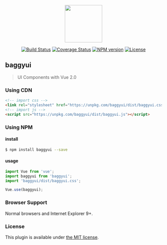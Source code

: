 <p align="center">
  <a href="https://baggyui.github.io">
    <img width="120" src="https://user-images.githubusercontent.com/8475099/38121346-3e994438-3401-11e8-9954-4270ba3059fa.png">
  </a>
</p>

<p align="center">
  <a href="https://travis-ci.org/baggyui/baggyui"><img src="https://travis-ci.org/baggyui/baggyui.svg?branch=master" alt="Build Status"></a>
  <a href="https://coveralls.io/github/baggyui/baggyui?branch=master"><img src="https://coveralls.io/repos/github/baggyui/baggyui/badge.svg?branch=master" alt="Coverage Status"></a>
  <a href="https://www.npmjs.org/package/baggyui"><img src="https://img.shields.io/npm/v/brick.js.svg?style=flat" alt="NPM version"></a>
  <a href="https://www.npmjs.com/package/baggyui"><img src="https://img.shields.io/npm/l/vue.svg" alt="License"></a>
</p>

## baggyui

> UI Components with Vue 2.0

### Using CDN

``` html
<!-- import css -->
<link rel="stylesheet" href="https://unpkg.com/baggyui/dist/baggyui.css">
<!-- import js -->
<script src="https://unpkg.com/baggyui/dist/baggyui.js"></script>
```

### Using NPM

#### install

``` bash
$ npm install baggyui --save
```

#### usage

``` js
import Vue from 'vue';
import baggyui from 'baggyui';
import 'baggyui/dist/baggyui.css';

Vue.use(baggyui);
```

### Browser Support

Normal browsers and Internet Explorer 9+.

### License

This plugin is available under [the MIT license](http://mths.be/mit).
